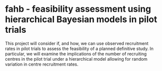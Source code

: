 # fahb - feasibility assessment using hierarchical Bayesian models in pilot trials

This project will consider if, and how, we can use observed recruitment rates in pilot trials to assess the feasibility of a planned definitive study. In particular, we will examine the implications of the number of recruiting centres in the pilot trial under a hierarchical model allowing for random variation in centre recruitment rates.